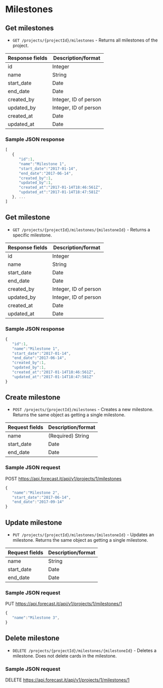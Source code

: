 # Milestones

## Get milestones

* `GET /projects/{projectId}/milestones` - Returns all milestones of the project.

|Response fields | Description/format|
|------------ | -------------|
|id | Integer|
|name | String|
|start_date | Date|
|end_date | Date|
|created_by | Integer, ID of person|
|updated_by | Integer, ID of person|
|created_at | Date|
|updated_at | Date|

### Sample JSON response
```javascript
[
   {
      "id":1,
      "name":"Milestone 1",
      "start_date":"2017-01-14",
      "end_date":"2017-06-14",
      "created_by":1,
      "updated_by":1,
      "created_at":"2017-01-14T18:46:561Z",
      "updated_at":"2017-01-14T18:47:581Z"
   }, ...
]
```

## Get milestone

* `GET /projects/{projectId}/milestones/{milestoneId}` - Returns a specific milestone.

|Response fields | Description/format|
|------------ | -------------|
|id | Integer|
|name | String|
|start_date | Date|
|end_date | Date|
|created_by | Integer, ID of person|
|updated_by | Integer, ID of person|
|created_at | Date|
|updated_at | Date|

### Sample JSON response
```javascript
{
   "id":1,
   "name":"Milestone 1",
   "start_date":"2017-01-14",
   "end_date":"2017-06-14",
   "created_by":1,
   "updated_by":1,
   "created_at":"2017-01-14T18:46:561Z",
   "updated_at":"2017-01-14T18:47:581Z"
}
```

## Create milestone

* `POST /projects/{projectId}/milestones` - Creates a new milestone. Returns the same object as getting a single milestone.

|Request fields | Description/format|
|------------ | -------------|
|name | (Required) String|
|start_date | Date|
|end_date | Date|

### Sample JSON request
POST https://api.forecast.it/api/v1/projects/1/milestones

```javascript
{
   "name":"Milestone 2",
   "start_date":"2017-06-14",
   "end_date":"2017-09-14"
}
```

## Update milestone

* `PUT /projects/{projectId}/milestones/{milestoneId}` - Updates an milestone. Returns the same object as getting a single milestone.

|Request fields | Description/format|
|------------ | -------------|
|name | String|
|start_date | Date|
|end_date | Date|

### Sample JSON request
PUT https://api.forecast.it/api/v1/projects/1/milestones/1

```javascript
{
   "name":"Milestone 3",
}
```

## Delete milestone

* `DELETE /projects/{projectId}/milestones/{milestoneId}` - Deletes a milestone. Does not delete cards in the milestone.

### Sample JSON request
DELETE https://api.forecast.it/api/v1/projects/1/milestones/1